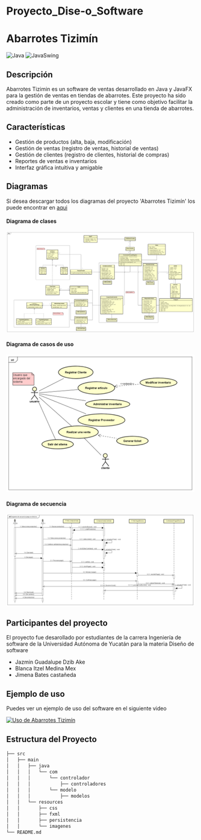 # Proyecto_Dise-o_Software


# Abarrotes Tizimín

![Java](https://img.shields.io/badge/Java-ED8B00?style=for-the-badge&logo=java&logoColor=white)
![JavaSwing](https://img.shields.io/badge/JavaSwing-007396?style=for-the-badge&logo=java&logoColor=white)

## Descripción

Abarrotes Tizimin es un software de ventas desarrollado en Java y JavaFX para la gestión de ventas en tiendas de abarrotes. Este proyecto ha sido creado como parte de un proyecto escolar y tiene como objetivo facilitar la administración de inventarios, ventas y clientes en una tienda de abarrotes.

## Características

- Gestión de productos (alta, baja, modificación)
- Gestión de ventas (registro de ventas, historial de ventas)
- Gestión de clientes (registro de clientes, historial de compras)
- Reportes de ventas e inventarios
- Interfaz gráfica intuitiva y amigable



## Diagramas
Si desea descargar todos los diagramas del proyecto 'Abarrotes Tizimín' los puede encontrar en [aqui](https://github.com/Charly3012/AbarrotesTiziminDS/blob/main/Diagramas/Diagramas%20Abarrotes%20Tizimin%20DS.asta)

#### Diagrama de clases 
<img src="https://github.com/Charly3012/AbarrotesTiziminDS/blob/main/Diagramas/diagrama%20de%20clases.png" alt="Diagrama De Clases" width="500" >

#### Diagrama de casos de uso
<img src="https://github.com/Charly3012/AbarrotesTiziminDS/blob/main/Diagramas/Diagrama%20de%20casos%20de%20uso%20.png" alt="Diagrama de casos de uso" width="500" >

#### Diagrama de secuencia
<img src="https://github.com/Charly3012/AbarrotesTiziminDS/blob/main/Diagramas/Diagrama%20de%20secuencia%20pago%20en%20efectivo.png" alt="Diagrama de secuencia" width="500" >


## Participantes del proyecto
El proyecto fue desarollado por estudiantes de la carrera Ingeniería de software de la Universidad Autónoma de Yucatán para la materia Diseño de software
- Jazmin Guadalupe Dzib Ake
- Blanca Itzel Medina Mex
- Jimena Bates castañeda


## Ejemplo de uso 
Puedes ver un ejemplo de uso del software en el siguiente video 


[![Uso de Abarrotes Tizimín](![image](https://github.com/ItzelMedinaMex/Proyecto_Dise-o_Software/assets/112908528/7088d1af-e92d-46ec-9446-73b2c3c24b13)
)](https://youtu.be/GyMURU6Di-0)

## Estructura del Proyecto

```plaintext
├── src
│   ├── main
│   │   ├── java
│   │   │   └── com
│   │   │       └── controlador
│   │   │           ├── controladores
│   │   │       └── modelo
│   │   │           ├── modelos
│   │   └── resources
│   │       ├── css
│   │       ├── fxml
│   │       ├── persistencia
│   │       └── imagenes
└── README.md
